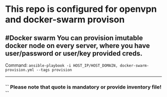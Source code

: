 # This repo is configured for openvpn and docker-swarm provison

#Docker swarm
You can provision imutable docker node on every server, where you have user/password
or user/key provided creds.
---

Command: ``
ansible-playbook -i HOST_IP/HOST_DOMAIN, docker-swarm-provision.yml --tags provision
``

---
<h3>``
Please note that quote is mandatory or provide inventory file!
``